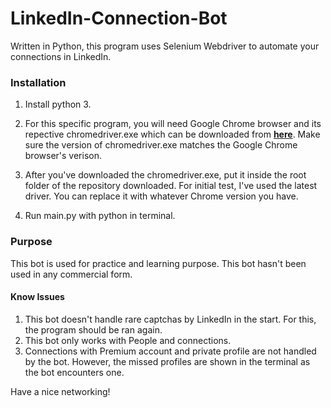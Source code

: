 # LinkedIn-Connection-Bot
Written in Python, this program uses Selenium Webdriver to automate your connections in LinkedIn.

### Installation
1. Install python 3.
2. For this specific program, you will need Google Chrome browser and its repective chromedriver.exe which can be downloaded from **[here](https://sites.google.com/a/chromium.org/chromedriver/downloads)**. Make sure the version of chromedriver.exe matches the Google Chrome browser's verison.
3. After you've downloaded the chromedriver.exe, put it inside the root folder of the repository downloaded. For initial test, I've used the latest driver. You can replace it with whatever Chrome version you have.

4. Run main.py with python in terminal.

### Purpose
This bot is used for practice and learning purpose. This bot hasn't been used in any commercial form.

#### Know Issues
1. This bot doesn't handle rare captchas by LinkedIn in the start. For this, the program should be ran again.
2. This bot only works with People and connections.
3. Connections with Premium account and private profile are not handled by the bot. However, the missed profiles are shown in the terminal as the bot encounters one.

Have a nice networking!
